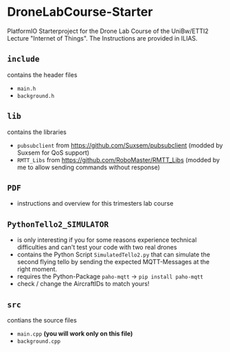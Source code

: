 # DroneLabCourse-Starter
PlatformIO Starterproject for the Drone Lab Course of the UniBw/ETTI2 Lecture "Internet of Things". The Instructions are provided in ILIAS.


## `include`
contains the header files 
- `main.h`
- `background.h`

## `lib`
contains the libraries
- `pubsubclient` from https://github.com/Suxsem/pubsubclient (modded by Suxsem for QoS support)
- `RMTT_Libs` from https://github.com/RoboMaster/RMTT_Libs (modded by me to allow sending commands without response)

## `PDF`
- instructions and overview for this trimesters lab course

## `PythonTello2_SIMULATOR`
- is only interesting if you for some reasons experience technical difficulties and can't test your code with two real drones
- contains the Python Script `SimulatedTello2.py` that can simulate the second flying tello by sending the expected MQTT-Messages at the right moment.
- requires the Python-Package `paho-mqtt` -> `pip install paho-mqtt`
- check / change the AircraftIDs to match yours!

## `src`
contians the source files
- `main.cpp` **(you will work only on this file)**
- `background.cpp`